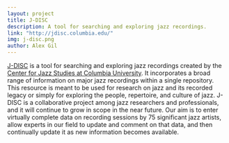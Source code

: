 ```yaml
---
layout: project
title: J-DISC
description: A tool for searching and exploring jazz recordings.
link: "http://jdisc.columbia.edu/"
img: j-disc.png
author: Alex Gil
---
```


<a href="http://jdisc.columbia.edu/">J-DISC</a> is a tool for searching and exploring jazz recordings created by the <a class="ext" href="http://jazz.columbia.edu/" target="_blank">Center for Jazz Studies at Columbia University</a>. It incorporates a broad range of information on major jazz recordings within a single repository.  This resource is meant to be used for research on jazz and its recorded legacy or simply for exploring the people, repertoire, and culture of jazz. J-DISC is a collaborative project among jazz researchers and professionals, and it will continue to grow in scope in the near future.  Our aim is to enter virtually complete data on recording sessions by 75 significant jazz artists, allow experts in our field to update and comment on that data, and then continually update it as new information becomes available.

